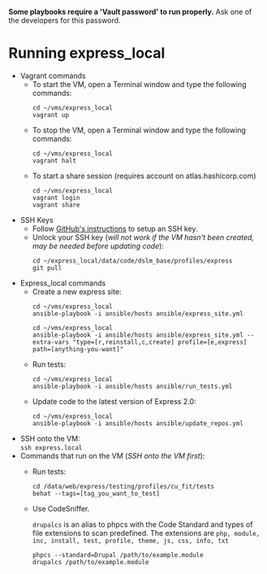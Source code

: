 **Some playbooks require a 'Vault password' to run properly.** Ask one of the developers for this password.

# Running express_local
* Vagrant commands
  * To start the VM, open a Terminal window and type the following commands:  
    ```
    cd ~/vms/express_local
    vagrant up

    ```
  * To stop the VM, open a Terminal window and type the following commands:  
    ```
    cd ~/vms/express_local
    vagrant halt

    ```
  * To start a share session (requires account on atlas.hashicorp.com)
    ```
    cd ~/vms/express_local
    vagrant login
    vagrant share

    ```
* SSH Keys
  * Follow [GitHub's instructions](https://help.github.com/articles/generating-ssh-keys/) to setup an SSH key.
  * Unlock your SSH key (_will not work if the VM hasn't been created, may be needed before updating code_):  
    ```
    cd ~/express_local/data/code/dslm_base/profiles/express  
    git pull

    ```
* Express_local commands
  * Create a new express site:  
    ```
    cd ~/vms/express_local
    ansible-playbook -i ansible/hosts ansible/express_site.yml

    ```
    ```
    cd ~/vms/express_local
    ansible-playbook -i ansible/hosts ansible/express_site.yml --extra-vars "type=[r,reinstall,c,create] profile=[e,express] path=[anything-you-want]"

    ```
  * Run tests:  
    ```
    cd ~/vms/express_local  
    ansible-playbook -i ansible/hosts ansible/run_tests.yml

    ```
  * Update code to the latest version of Express 2.0:  
    ```
    cd ~/vms/express_local  
    ansible-playbook -i ansible/hosts ansible/update_repos.yml

    ```
* SSH onto the VM:  
  `ssh express.local`
* Commands that run on the VM (_SSH onto the VM first_):
  * Run tests:
    ```
    cd /data/web/express/testing/profiles/cu_fit/tests  
    behat --tags=[tag_you_want_to_test]

    ```
  * Use CodeSniffer.

    `drupalcs` is an alias to phpcs with the Code Standard and types of file extensions to scan predefined. The extensions are `php, module, inc, install, test, profile, theme, js, css, info, txt`
    ```
    phpcs --standard=Drupal /path/to/example.module
    drupalcs /path/to/example.module

    ```
